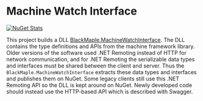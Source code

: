 # Machine Watch Interface

[![NuGet Stats](https://img.shields.io/nuget/v/BlackMaple.MachineWatchInterface.svg)](https://www.nuget.org/packages/BlackMaple.MachineWatchInterface)

This project builds a DLL
[BlackMaple.MachineWatchInterface](https://www.nuget.org/packages/BlackMaple.MachineWatchInterface/).
The DLL contains the type definitions and APIs from the machine framework library. Older
versions of the software used .NET Remoting instead of HTTP for network communication, and
for .NET Remoting the serializable data types and interfaces must be shared between the client and server.
Thus the `BlackMaple.MachineWatchInterface` extracts these data types and interfaces and publishes
them on NuGet.  Some legacy clients still use this .NET Remoting API so the DLL is kept around on
NuGet.  Newly developed code should instead use the HTTP-based API which is described with Swagger.
